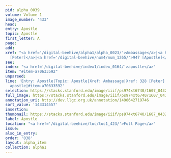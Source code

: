 ```yaml
---
pid: alpha_0039
volume: Volume 1
image_number: '433'
head:
entry: Apostle
topic: Apostle
first_letter: A
page:
add:
xref: "<a href='/digital-beehive/alpha1/alpha_0023/'>Ambassage</a>|<a href='/digital-beehive/num2/num_0377/'>328
  [Peter]</a>|<a href='/digital-beehive/num4/num_1265/'>947 [Apostle]</a>"
see:
index: "<a href='/digital-beehive/index1/index_0164/'>apostle</a>"
item: "#item-a70633592"
unparsed:
line: 'Entry: Apostle|Topic: Apostle|Xref: Ambassage|Xref: 328 [Peter]|Xref: 947 [Apostle]|Index:
  apostle|#item-a70633592'
selection: https://stacks.stanford.edu/image/iiif/ps974xt6740/1607_0432/377,4557,3103,501/full/0/default.jpg
full_image: https://stacks.stanford.edu/image/iiif/ps974xt6740/1607_0432/full/full/0/default.jpg
annotation_uri: http://dev.llgc.org.uk/annotation/1490642719746
sort_value: '143314557'
insertion:
thumbnail: https://stacks.stanford.edu/image/iiif/ps974xt6740/1607_0432/377,4557,600,180/250,/0/default.jpg
label: Apostle
location: "<a href='/digital-beehive/toc/toc1_423/'>Full Page</a>"
issue:
also_in_entry:
order: '038'
layout: alpha_item
collection: alpha1
---
```

